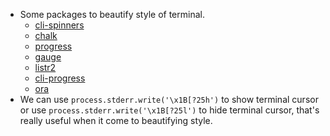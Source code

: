 - Some packages to beautify style of terminal.
  - [cli-spinners](https://github.com/sindresorhus/cli-spinners)
  - [chalk](https://github.com/chalk/u)
  - [progress](https://github.com/visionmedia/node-progress#readme)
  - [gauge](https://github.com/npm/gauge)
  - [listr2](https://github.com/cenk1cenk2/listr2)
  - [cli-progress](https://github.com/npkgz/cli-progress)
  - [ora](https://github.com/sindresorhus/ora)
- We can use `process.stderr.write('\x1B[?25h')` to show terminal cursor or use `process.stderr.write('\x1B[?25l')` to hide terminal cursor, that's really useful when it come to beautifying style.
